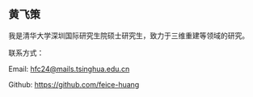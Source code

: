 ## 黄飞策

我是清华大学深圳国际研究生院硕士研究生，致力于三维重建等领域的研究。

联系方式：

Email: hfc24@mails.tsinghua.edu.cn

Github: https://github.com/feice-huang

<!--
**feice-huang/feice-huang** is a ✨ _special_ ✨ repository because its `README.md` (this file) appears on your GitHub profile.

Here are some ideas to get you started:

- 🔭 I’m currently working on ...
- 🌱 I’m currently learning ...
- 👯 I’m looking to collaborate on ...
- 🤔 I’m looking for help with ...
- 💬 Ask me about ...
- 📫 How to reach me: ...
- 😄 Pronouns: ...
- ⚡ Fun fact: ...
-->
